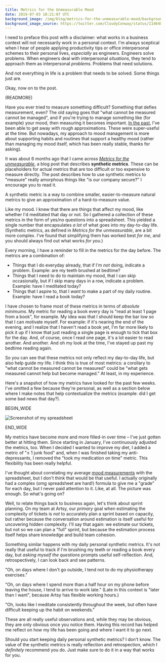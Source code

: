 ```yaml
---
title: Metrics for the Unmeasurable Mood
date: 2019-07-03 18:21:07 UTC
background_image: /img/blog/metrics-for-the-unmeasurable-mood/background.png
background_image_source: https://twitter.com/CloudyConway/status/1146480157336702976
---
```


I need to preface this post with a disclaimer: what works in a business context will not necessarily work in a personal context. I'm always sceptical when I hear of people applying productivity tips or office interpersonal schemes to their personal lives, _especially_ as engineers. Engineers solve problems. When engineers deal with interpersonal _situations_, they tend to approach them as interpersonal _problems_. Problems that need solutions. 

And not everything in life is a problem that needs to be solved. Some things just are.

Okay, now on to the post.

(READMORE)

Have you ever tried to measure something difficult? Something that defies measurement, even? The old saying goes that "what cannot be measured cannot be managed", and if you're trying to manage something like (for example) your mood, then measuring it becomes important. [In the past](https://ashfurrow.com/blog/all-i-can-say-is-im-excited/), I've been able to get away with rough approximations. These were super-useful at the time. But nowadays, my approach to mood management is more about supporting habits and routines that support a healthy mood (rather than managing my mood itself, which has been really stable, thanks for asking).

It was about 6 months ago that I came across _[Metrics for the unmeasurable](https://lethain.com/metrics-for-the-unmeasurable/)_, a blog post that describes **synthetic metrics**. These can be placeholders for actual metrics that are too difficult or too expensive to measure directly. The post describes how to use synthetic metrics to "measure" really amorphous things like "is our company secure?" I encourage you to read it.

A synthetic metric is a way to combine smaller, easier-to-measure natural metrics to give an approximation of a hard-to-measure value. 

Like my mood. I knew that there are things that affect my mood, like whether I'd meditated that day or not. So I gathered a collection of these metrics in the form of yes/no questions into a spreadsheet. This yielded a single number that encapsulates _a lot_ of what goes into my day-to-day life. (Synthetic metrics, as defined in _Metrics for the unmeasurable_, are a bit more complex. I've found that simplifying them has worked best _for me_, and you should always find out what works _for you_.)

Every morning, I have a reminder to fill in the metrics for the day before. The metrics are a combination of:

- Things that I do everyday already, that if I'm _not_ doing, indicate a problem. Example: are my teeth brushed at bedtime?
- Things that I need to do to maintain my mood, that I can skip occasionally, but if I skip many days in a row, indicate a problem. Example: have I meditated today?
- Things that I aspire to, that I _want_ to make a part of my daily routine. Example: have I read a book today?

I have chosen to frame most of these metrics in terms of _absolute minimums_. My metric for reading a book every day is "read at least 1 page from a book", for example. My idea was that I should keep the bar low so that I can motivate myself. For example: if it's nearing the end of the evening, and I realize that I haven't read a book yet, I'm far more likely to pick it up if I know that just reading a single page is enough to tick that box for the day. And, of course, once I read one page, it's a lot easier to read another. And another. And oh my look at the time, I've stayed up past my bedtime reading again.

So you can see that these metrics not only reflect my day-to-day life, but also help guide my life. I think this is true of most metrics: a corollary to "what cannot be measured cannot be measured" could be "what gets measured cannot help but become managed." At least, in my experience.

Here's a snapshot of how my metrics have looked for the past few weeks. I've omitted a few because they're personal, as well as a section below where I make notes that help contextualize the metrics (example: did I get some bad news that day?).

BEGIN_WIDE

![Screenshot of my spreadsheet](/img/blog/metrics-for-the-unmeasurable-mood/metrics.png)

END_WIDE

My metrics have become more and more filled-in over time – I've just gotten better at hitting them. Since starting in January, I've continuously adjusted the metrics, too. When I decided I wanted to improve my diet, I added a metric of "≤ 1 junk food" and, when I was finished taking my anti-depressants, I removed the "took my medication on time" metric. This flexibility has been really helpful.

I've thought about correlating my average [mood measurements](https://github.com/KrauseFx/mood) with the spreadsheet, but I don't think that would be that useful. I actually originally had a complex (omg spreadsheet are hard!) formula to give me a "grade" for each day, but I never paid attention to it. Like, at all. The picture was enough. So what's going on?

Well, to relate things back to business again, let's think about sprint planning. On my team at Artsy, our _primary_ goal when estimating the complexity of tickets is _not_ to accurately plan a sprint based on capacity, but rather because the conversation around estimation is itself useful for uncovering hidden complexity. I'll say that again: we estimate our tickets, but not so we can plan a "full" sprint, but because the estimation process itself helps share knowledge and build team cohesion.

Something similar happens with my daily personal synthetic metrics. It's not really that useful to track if I'm brushing my teeth or reading a book every day, but _asking myself the questions_ prompts useful self-reflection. And, retrospectively, I can look back and see patterns.

"Oh, on days where I don't go outside, I tend not to do my physiotherapy exercises."

"Oh, on days where I spend more than a half hour on my phone before leaving the house, I tend to arrive to work late." (Late in this context is "later than I want", because Artsy has flexible working hours.)

"Oh, looks like I meditate consistently throughout the week, but often have difficult keeping up the habit on weekends."

These are all really useful observations and, while they may be obvious, they are only obvious once you notice them. Having this record has helped me reflect on how my life has been going and where I want it to go next.

Should you start keeping daily personal synthetic metrics? I don't know. The value of the synthetic metrics is really reflection and retrospection, which I _definitely_ recommend you do. Just make sure to do it in a way that works for you.


